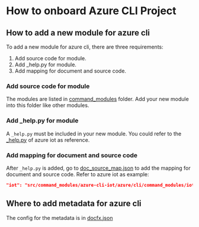 # How to onboard Azure CLI Project

## How to add a new module for azure cli

To add a new module for azure cli, there are three requirements:

1. Add source code for module.
2. Add _help.py for module.
3. Add mapping for document and source code.

### Add source code for module

The modules are listed in [command_modules](https://github.com/Azure/azure-cli/tree/master/src/command_modules) folder. Add your new module into this folder like other modules. 

### Add _help.py for module

A `_help.py` must be included in your new module. You could refer to the [_help.py](https://github.com/Azure/azure-cli/blob/master/src/command_modules/azure-cli-iot/azure/cli/command_modules/iot/_help.py) of azure iot as reference.

### Add mapping for document and source code

After `_help.py` is added, go to [doc_source_map.json](https://github.com/Azure/azure-cli/blob/master/doc/sphinx/azhelpgen/doc_source_map.json) to add the mapping for document and source code. Refer to azure iot as example:
```json
"iot": "src/command_modules/azure-cli-iot/azure/cli/command_modules/iot/_help.py"
```

## Where to add metadata for azure cli

The config for the metadata is in [docfx.json](https://github.com/Azure/azure-docs-cli-python/blob/master/azure-cli-docs/docfx.json)
